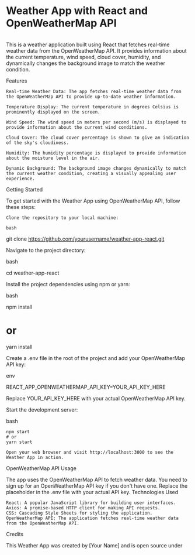 <h1 style="color:#green">Weather App with React and OpenWeatherMap API</h1>
<img src="/src/assets/Screenshot from 2023-08-24 23-13-30.png" alt=""/>

<p>This is a weather application built using React that fetches real-time weather data from the OpenWeatherMap API. It provides information about the current temperature, wind speed, cloud cover, humidity, and dynamically changes the background image to match the weather condition.</p>

Features

    Real-time Weather Data: The app fetches real-time weather data from the OpenWeatherMap API to provide up-to-date weather information.

    Temperature Display: The current temperature in degrees Celsius is prominently displayed on the screen.

    Wind Speed: The wind speed in meters per second (m/s) is displayed to provide information about the current wind conditions.

    Cloud Cover: The cloud cover percentage is shown to give an indication of the sky's cloudiness.

    Humidity: The humidity percentage is displayed to provide information about the moisture level in the air.

    Dynamic Background: The background image changes dynamically to match the current weather condition, creating a visually appealing user experience.

Getting Started

To get started with the Weather App using OpenWeatherMap API, follow these steps:

    Clone the repository to your local machine:

    bash

git clone https://github.com/yourusername/weather-app-react.git

Navigate to the project directory:

bash

cd weather-app-react

Install the project dependencies using npm or yarn:

bash

npm install

# or

yarn install

Create a .env file in the root of the project and add your OpenWeatherMap API key:

env

REACT_APP_OPENWEATHERMAP_API_KEY=YOUR_API_KEY_HERE

Replace YOUR_API_KEY_HERE with your actual OpenWeatherMap API key.

Start the development server:

bash

    npm start
    # or
    yarn start

    Open your web browser and visit http://localhost:3000 to see the Weather App in action.

OpenWeatherMap API Usage

The app uses the OpenWeatherMap API to fetch weather data. You need to sign up for an OpenWeatherMap API key if you don't have one. Replace the placeholder in the .env file with your actual API key.
Technologies Used

    React: A popular JavaScript library for building user interfaces.
    Axios: A promise-based HTTP client for making API requests.
    CSS: Cascading Style Sheets for styling the application.
    OpenWeatherMap API: The application fetches real-time weather data from the OpenWeatherMap API.

Credits

This Weather App was created by [Your Name] and is open source under
